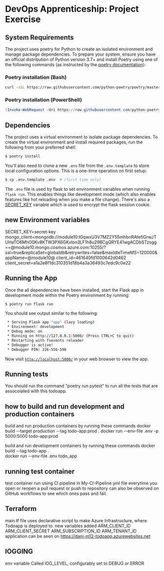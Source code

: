 # DevOps Apprenticeship: Project Exercise

## System Requirements

The project uses poetry for Python to create an isolated environment and manage package dependencies. To prepare your system, ensure you have an official distribution of Python version 3.7+ and install Poetry using one of the following commands (as instructed by the [poetry documentation](https://python-poetry.org/docs/#system-requirements)):

### Poetry installation (Bash)

```bash
curl -sSL https://raw.githubusercontent.com/python-poetry/poetry/master/install-poetry.py | python -
```

### Poetry installation (PowerShell)

```powershell
(Invoke-WebRequest -Uri https://raw.githubusercontent.com/python-poetry/poetry/master/install-poetry.py -UseBasicParsing).Content | python -
```

## Dependencies

The project uses a virtual environment to isolate package dependencies. To create the virtual environment and install required packages, run the following from your preferred shell:

```bash
$ poetry install
```

You'll also need to clone a new `.env` file from the `.env.template` to store local configuration options. This is a one-time operation on first setup:

```bash
$ cp .env.template .env  # (first time only)
```

The `.env` file is used by flask to set environment variables when running `flask run`. This enables things like development mode (which also enables features like hot reloading when you make a file change). There's also a [SECRET_KEY](https://flask.palletsprojects.com/en/1.1.x/config/#SECRET_KEY) variable which is used to encrypt the flask session cookie.


## new Environment variables

SECRET_KEY=secret-key
mongo_client=mongodb://module10:t0qwxU3V7MZ2Y55mhbnRAtefiGrwJTUHaTO6MhO0Kv8KTW3PX6GKvlon3LF1h8u29BCgQRYE41wgACDbSTzsgg==@module10.mongo.cosmos.azure.com:10255/?ssl=true&replicaSet=globaldb&retrywrites=false&maxIdleTimeMS=120000&appName=@module10@
client_id=461640fd1000642d0462
client_secret=a1a2e8f1dc310351d18b4a3a36493c7edc9c0e22

## Running the App

Once the all dependencies have been installed, start the Flask app in development mode within the Poetry environment by running:
```bash
$ poetry run flask run
```

You should see output similar to the following:
```bash
 * Serving Flask app "app" (lazy loading)
 * Environment: development
 * Debug mode: on
 * Running on http://127.0.0.1:5000/ (Press CTRL+C to quit)
 * Restarting with fsevents reloader
 * Debugger is active!
 * Debugger PIN: 226-556-590
```
Now visit [`http://localhost:5000/`](http://localhost:5000/) in your web browser to view the app.

## Running tests

You should run the command "poetry run pytest" to run all the tests that are assocoiated with this todoapp.

## how to build and run development and production containers

build and run production containers by running these commands
docker build --target production --tag todo-app:prod .
docker run --env-file .env -p 5000:5000 todo-app:prod 

build and run development containers by running these commands
docker build --tag todo-app .  
docker run --env-file .env todo_app

## running test container 
test container run using CI pipeline in My-CI-Pipeline.yml file everytime you open or reopen a pull request or push to repository
can also be observed on GitHub workflows to see which ones pass and fail.

## Terraform
main.tf file uses declarative script to make Azure Infrastructure, where Todoapp is deployed to.
new variables added 
ARM_CLIENT_ID
ARM_CLIENT_SECRET
ARM_SUBSCRIPTION_ID
ARM_TENANT_ID
application can be seen on https://dani-m12-todoapp.azurewebsites.net

## lOGGING
env variable Called lOG_LEVEL, configurably set to DEBUG or ERROR  



